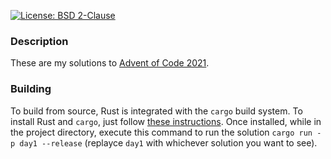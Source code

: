 [![License: BSD 2-Clause](https://img.shields.io/badge/License-BSD%202--Clause-blue)](LICENSE)
### Description
These are my solutions to [Advent of Code 2021](https://adventofcode.com/2021/).

### Building
To build from source, Rust is integrated with the `cargo` build system. To install Rust and `cargo`, just follow [these instructions](https://doc.rust-lang.org/cargo/getting-started/installation.html). Once installed, while in the project directory, execute this command to run the solution `cargo run -p day1 --release` (replayce `day1` with whichever solution you want to see).